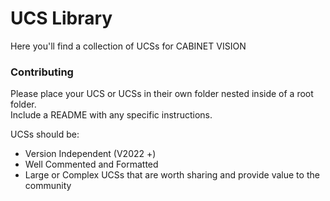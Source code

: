 # UCS Library  

Here you'll find a collection of UCSs for CABINET VISION

### Contributing  

Please place your UCS or UCSs in their own folder nested inside of a root folder.  
Include a README with any specific instructions.

UCSs should be:
- Version Independent (V2022 +)
- Well Commented and Formatted
- Large or Complex UCSs that are worth sharing and provide value to the community
